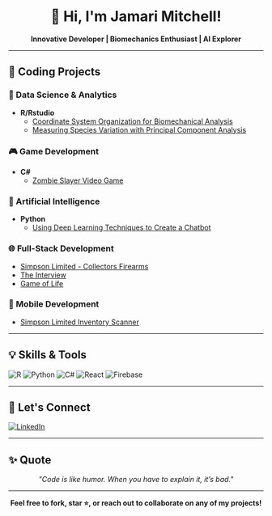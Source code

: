 <h1 align="center">👋 Hi, I'm Jamari Mitchell!</h1>
<p align="center"><b>Innovative Developer | Biomechanics Enthusiast | AI Explorer</b></p>

---

<h2>🚀 Coding Projects</h2>

### 🧠 Data Science & Analytics
- **R/Rstudio**  
  - [Coordinate System Organization for Biomechanical Analysis](https://github.com/yaboijams/Coordinate-System-Organization-for-Biomechanical-Analysis/blob/main/README.md)  
  - [Measuring Species Variation with Principal Component Analysis](https://github.com/yaboijams/Measuring-Variation-with-Principal-Component-Analysis)  

### 🎮 Game Development
- **C#**  
  - [Zombie Slayer Video Game](https://github.com/yaboijams/Zombie-Slayer-Unity-Project)  

### 🤖 Artificial Intelligence
- **Python**  
  - [Using Deep Learning Techniques to Create a Chatbot](https://github.com/yaboijams/Chat-Bot)  

### 🌐 Full-Stack Development
- [Simpson Limited - Collectors Firearms](https://simpsonltd.web.app/)  
- [The Interview](https://theinterview.info/)  
- [Game of Life](https://gameoflife-eosin.vercel.app/)  

### 📱 Mobile Development
- [Simpson Limited Inventory Scanner](https://github.com/yaboijams/SimpsonLtdInvScanner/)  

---

<h2>💡 Skills & Tools</h2>
<p>
  <img src="https://img.shields.io/badge/R-276DC3?style=for-the-badge&logo=r&logoColor=white" alt="R" />
  <img src="https://img.shields.io/badge/Python-3776AB?style=for-the-badge&logo=python&logoColor=white" alt="Python" />
  <img src="https://img.shields.io/badge/C%23-239120?style=for-the-badge&logo=c-sharp&logoColor=white" alt="C#" />
  <img src="https://img.shields.io/badge/React-61DAFB?style=for-the-badge&logo=react&logoColor=black" alt="React" />
  <img src="https://img.shields.io/badge/Firebase-FFCA28?style=for-the-badge&logo=firebase&logoColor=black" alt="Firebase" />
</p>

---

<h2>🤝 Let's Connect</h2>

<p>
  <a href="https://www.linkedin.com/in/jamari-mitchell-5217bb23a/">
    <img src="https://img.shields.io/badge/LinkedIn-Jamari%20Mitchell-blue?style=for-the-badge&logo=linkedin" alt="LinkedIn" />
  </a>
</p>

---

<h2>✨ Quote</h2>
<p align="center"><i>"Code is like humor. When you have to explain it, it’s bad."</i></p>

---

<p align="center">
  <b>Feel free to fork, star ⭐, or reach out to collaborate on any of my projects!</b>
</p>
